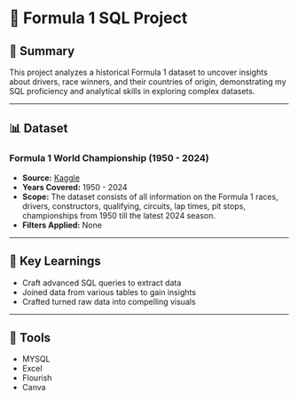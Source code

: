 # 🏁 Formula 1 SQL Project 

## 📘 Summary

This project analyzes a historical Formula 1 dataset to uncover insights about drivers, race winners, and their countries of origin, demonstrating my SQL proficiency and analytical skills in exploring complex datasets.

---

## 📊 Dataset

### **Formula 1 World Championship (1950 - 2024)**
- **Source:** [Kaggle](https://www.kaggle.com/datasets/rohanrao/formula-1-world-championship-1950-2020)
- **Years Covered:** 1950 - 2024
- **Scope:** The dataset consists of all information on the Formula 1 races, drivers, constructors, qualifying, circuits, lap times, pit stops, championships from 1950 till the latest 2024 season.
- **Filters Applied:** None

---

## 🧠 Key Learnings

- Craft advanced SQL queries to extract data
- Joined data from various tables to gain insights
- Crafted turned raw data into compelling visuals

---

## 🧰 Tools
- MYSQL
- Excel
- Flourish
- Canva
